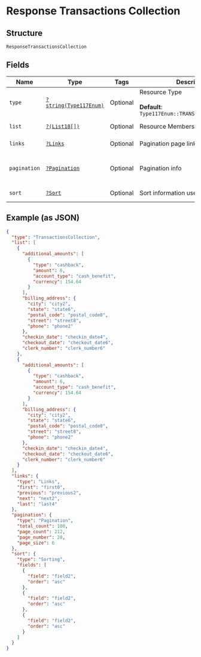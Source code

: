 
# Response Transactions Collection

## Structure

`ResponseTransactionsCollection`

## Fields

| Name | Type | Tags | Description | Getter | Setter |
|  --- | --- | --- | --- | --- | --- |
| `type` | [`?string(Type117Enum)`](../../doc/models/type-117-enum.md) | Optional | Resource Type<br><br>**Default**: `Type117Enum::TRANSACTIONSCOLLECTION` | getType(): ?string | setType(?string type): void |
| `list` | [`?(List18[])`](../../doc/models/list-18.md) | Optional | Resource Members | getList(): ?array | setList(?array list): void |
| `links` | [`?Links`](../../doc/models/links.md) | Optional | Pagination page links | getLinks(): ?Links | setLinks(?Links links): void |
| `pagination` | [`?Pagination`](../../doc/models/pagination.md) | Optional | Pagination info | getPagination(): ?Pagination | setPagination(?Pagination pagination): void |
| `sort` | [`?Sort`](../../doc/models/sort.md) | Optional | Sort information used on the results | getSort(): ?Sort | setSort(?Sort sort): void |

## Example (as JSON)

```json
{
  "type": "TransactionsCollection",
  "list": [
    {
      "additional_amounts": [
        {
          "type": "cashback",
          "amount": 6,
          "account_type": "cash_benefit",
          "currency": 154.64
        }
      ],
      "billing_address": {
        "city": "city2",
        "state": "state6",
        "postal_code": "postal_code0",
        "street": "street8",
        "phone": "phone2"
      },
      "checkin_date": "checkin_date4",
      "checkout_date": "checkout_date6",
      "clerk_number": "clerk_number6"
    },
    {
      "additional_amounts": [
        {
          "type": "cashback",
          "amount": 6,
          "account_type": "cash_benefit",
          "currency": 154.64
        }
      ],
      "billing_address": {
        "city": "city2",
        "state": "state6",
        "postal_code": "postal_code0",
        "street": "street8",
        "phone": "phone2"
      },
      "checkin_date": "checkin_date4",
      "checkout_date": "checkout_date6",
      "clerk_number": "clerk_number6"
    }
  ],
  "links": {
    "type": "Links",
    "first": "first0",
    "previous": "previous2",
    "next": "next2",
    "last": "last4"
  },
  "pagination": {
    "type": "Pagination",
    "total_count": 100,
    "page_count": 212,
    "page_number": 28,
    "page_size": 6
  },
  "sort": {
    "type": "Sorting",
    "fields": [
      {
        "field": "field2",
        "order": "asc"
      },
      {
        "field": "field2",
        "order": "asc"
      },
      {
        "field": "field2",
        "order": "asc"
      }
    ]
  }
}
```

